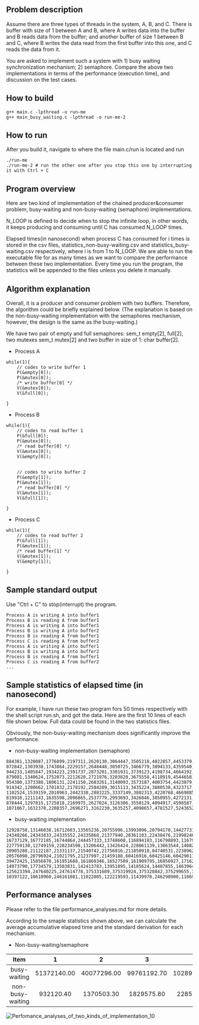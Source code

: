 ## Problem description
Assume there are three types of threads in the system, A, B, and C.
There is buffer with size of 1 between A and B, where A writes data into the buffer and B reads data from the buffer;
and another buffer of size 1 between B and C,
where B writes the data read from the first buffer into this one, and C reads the data from it.

You are asked to implement such a system with 1) busy waiting synchronization mechanism; 2) semaphore. 
Compare the above two implementations in terms of the performance (execution time), and discussion on the test cases.


## How to build
```
g++ main.c -lpthread -o run-me
g++ main_busy_waiting.c -lpthread -o run-me-2
```

## How to run
After you build it, navigate to where the file main.c/run is located and run
```
./run-me
./run-me-2 # run the other one after you stop this one by interrupting it with Ctrl + C
```

## Program overview
Here are two kind of implementation of the chained producer&consumer problem, 
busy-waiting and non-busy-waiting (semaphore) implementations.    

N_LOOP is defined to decide when to stop the infinite loop, in other words, it keeps producing and consuming until C has
consumed N_LOOP times.    

Elapsed times(in nanosecond) when process C has consumed for i times is stored in the csv files, 
statistics_non-busy-waiting.csv and statistics_busy-waiting.csv respectively, where i is from 1 to N_LOOP. We are able
to run the executable file for as many times as we want to compare the performance between these two implementation. 
Every time you run the program, the statistics will be appended to the files unless you delete it manually. 

## Algorithm explanation
Overall, it is a producer and consumer problem with two buffers. 
Therefore, the algorithm could be briefly explained below. 
(The explanation is based on the non-busy-waiting implementation with the semaphores mechanism, however, 
the design is the same as the busy-waiting.)

We have two pair of empty and full semaphores: sem_t empty[2], full[2], two mutexes sem_t mutex[2] 
and two buffer in size of 1: char buffer[2].

* Process A
```
while(1){
    // codes to write buffer 1
    P(&empty[0]);
    P(&mutex[0]);
    /* write buffer[0] */
    V(&mutex[0]);
    V(&full[0]);

}
```


* Process B
```
while(1){
    // codes to read buffer 1
    P(&full[0]);
    P(&mutex[0]);
    /* read buffer[0] */
    V(&mutex[0]);
    V(&empty[0]);


    // codes to write buffer 2
    P(&empty[1]);
    P(&mutex[1]);
    /* read buffer[0] */
    V(&mutex[1]);
    V(&full[1]);

}
```

* Process C
```
while(1){
    // codes to read buffer 2
    P(&full[1]);
    P(&mutex[1]);
    /* read buffer[1] */
    V(&mutex[1]);
    V(&empty[1]);

}
```

## Sample standard output
Use "Ctrl + C" to stop(interrupt) the program.
```
Process A is writing A into buffer1
Process B is reading A from buffer1
Process A is writing A into buffer1
Process B is writing A into buffer2
Process B is reading A from buffer1
Process C is reading A from buffer2
Process A is writing A into buffer1
Process B is writing A into buffer2
Process B is reading A from buffer1
Process C is reading A from buffer2
...
```

## Sample statistics of elapsed time (in nanosecond)
For example, I have run these two program fors 50 times respectively with the shell script run.sh, and got the data. 
Here are the first 10 lines of each file shown below. Full data could be found in the two statistics files.

Obviously, the non-busy-waiting mechanism does significantly improve the performance.
* non-busy-waiting implementation (semaphore)
```csv
884381,1320087,1776899,2197311,2620130,3064447,3505218,4022857,4453379,4958352
872842,1303938,1743864,2229157,2648448,3050725,3466779,3894133,4359540,4946338
944233,1405847,1934223,2391737,2873201,3301931,3739123,4198734,4664192,5163006
879081,1340624,1752073,2212620,2721976,3203820,3675558,4118919,4544658,5034626
954380,1373388,1806131,2241150,2683261,3140093,3573187,4003754,4423079,4916640
914342,1280662,1701832,2178192,2584209,3015113,3435224,3880538,4323717,4852430
1102524,1539159,2010963,2442338,2883225,3337149,3802313,4220768,4669885,5173197
819910,1211143,1635598,2096865,2537779,2993693,3426846,3850955,4272131,4741689
878444,1297815,1725818,2169975,2627024,3126306,3550129,4094917,4598587,5273872
1071067,1632370,2208357,2696271,3162230,3635257,4098657,4781527,5243652,5700173
```

* busy-waiting implementation
```csv
12928758,13146038,16712603,13565236,20755996,13993096,20794170,14427731,20728045,20756168
24348266,24343833,24335552,24335868,21377940,28361103,22438476,21998246,28337601,22418927
16737129,16772185,16744864,244457333,13748600,116894183,116798893,116794662,14671597,14893743
227759130,12749159,228234598,13206442,13426424,228061139,13863544,14082803,227688655,14504182
20905288,21122187,21331137,21540742,21756816,211850918,84740531,22389621,84732448,22812394
20576098,20796924,21021795,21237997,21459188,60416916,60425146,60429011,22337968,187103751
39472425,15856870,161951688,161860346,16527509,161909795,16956927,17162467,161801054,17921712
14973790,17734579,13503831,142413783,13951895,14185624,14407855,14639647,142360703,142254670
125623394,247640225,247614778,375331689,375319924,375328842,375299655,375260901,239612462,375230533
10397122,10610960,246161081,11022005,122219593,11439978,246290900,11869901,12076029,12288842
```

## Performance analyses
Please refer to the file performance_analyses.md for more details.

According to the smaple statistics shown above, we can calculate the average accumulative elapsed time and
the standard derivation for each mechanism.

* Non-busy-waiting/semaphore

|Item|1|2|3|4|5|6|7|8|9|10|
|:---:|:---:|:---:|:---:|:---:|:---:|:---:|:---:|:---:|:---:|:---:|
|busy-waiting|51372140.00|40077296.00|99761192.70|102897144.10|64054388.50|122244159.40|97201609.70|66905499.00|95434656.20|83018492.20|
|non-busy-waiting|932120.40|1370503.30|1829575.80|2285561.60|2734148.30|3186853.40|3627303.40|4106710.20|4555282.00|5076032.30|

![Perfomance_analyses_of_two_kinds_of_implementation_10](https://avxvxg.by.files.1drv.com/y4mE1te3FMunG7H5KCDOZ8BHT6tZuZIeQgVLiO4kHF9WBcl8_FBs_MTe8kChWthJsS2AajwRYkWidbF4SLkHjP2vTH9i4wCiKPo0zdKhpEwYse_bZ8W5xhnHAE44d2ff-FUYi-N7rdVp8R4aVRV5ZfSwJa0cHGPS3W6KB3D1Tmwq0F5-TDIKK_TAgZuX9BffhAxYO3Ko1fnB0OLc3M1UAZBhQ?width=640&height=480&cropmode=none)